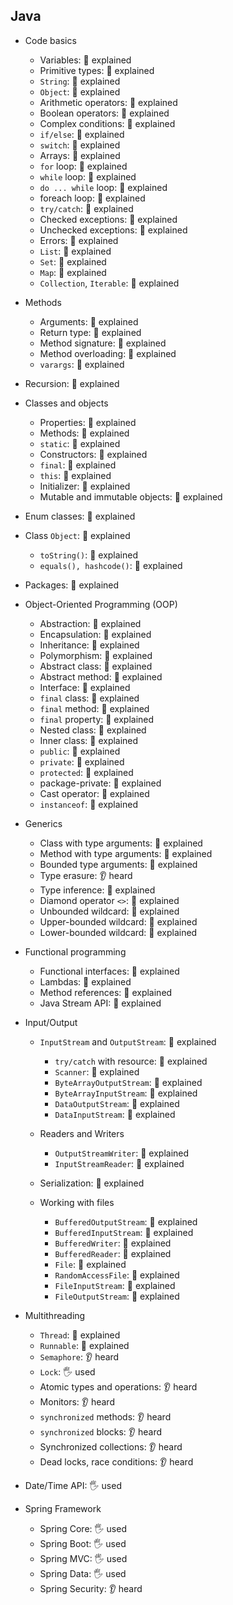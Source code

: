 ## Java

- Code basics
    - Variables: 🙋 explained
    - Primitive types: 🙋 explained
    - `String`: 🙋 explained
    - `Object`: 🙋 explained
    - Arithmetic operators: 🙋 explained
    - Boolean operators: 🙋 explained
    - Complex conditions: 🙋 explained
    - `if/else`: 🙋 explained
    - `switch`: 🙋 explained
    - Arrays: 🙋 explained
    - `for` loop: 🙋 explained
    - `while` loop: 🙋 explained
    - `do ... while` loop: 🙋 explained
    - foreach loop: 🙋 explained
    - `try/catch`: 🙋 explained
    - Checked exceptions: 🙋 explained
    - Unchecked exceptions: 🙋 explained
    - Errors: 🙋 explained
    - `List`: 🙋 explained
    - `Set`: 🙋 explained
    - `Map`: 🙋 explained
    - `Collection`, `Iterable`: 🙋 explained

- Methods
    - Arguments: 🙋 explained
    - Return type: 🙋 explained
    - Method signature: 🙋 explained
    - Method overloading: 🙋 explained
    - `varargs`: 🙋 explained

- Recursion: 🙋 explained

- Classes and objects
    - Properties: 🙋 explained
    - Methods: 🙋 explained
    - `static`: 🙋 explained
    - Constructors: 🙋 explained
    - `final`: 🙋 explained
    - `this`: 🙋 explained
    - Initializer: 🙋 explained
    - Mutable and immutable objects: 🙋 explained

- Enum classes: 🙋 explained

- Class `Object`: 🙋 explained
    - `toString()`: 🙋 explained
    - `equals(), hashcode()`: 🙋 explained

- Packages: 🙋 explained

- Object-Oriented Programming (OOP)
    - Abstraction: 🙋 explained
    - Encapsulation: 🙋 explained
    - Inheritance: 🙋 explained
    - Polymorphism: 🙋 explained
    - Abstract class: 🙋 explained
    - Abstract method: 🙋 explained
    - Interface: 🙋 explained
    - `final` class: 🙋 explained
    - `final` method: 🙋 explained
    - `final` property: 🙋 explained
    - Nested class: 🙋 explained
    - Inner class: 🙋 explained
    - `public`: 🙋 explained
    - `private`: 🙋 explained
    - `protected`: 🙋 explained
    - package-private: 🙋 explained
    - Cast operator: 🙋 explained
    - `instanceof`: 🙋 explained

- Generics
    - Class with type arguments: 🙋 explained
    - Method with type arguments: 🙋 explained
    - Bounded type arguments: 🙋 explained
    - Type erasure: 👂 heard
    - Type inference: 🙋 explained
    - Diamond operator `<>`: 🙋 explained
    - Unbounded wildcard: 🙋 explained
    - Upper-bounded wildcard: 🙋 explained
    - Lower-bounded wildcard: 🙋 explained

- Functional programming
    - Functional interfaces: 🙋 explained
    - Lambdas: 🙋 explained
    - Method references: 🙋 explained
    - Java Stream API: 🙋 explained

- Input/Output
    - `InputStream` and `OutputStream`: 🙋 explained
        - `try/catch` with resource: 🙋 explained
        - `Scanner`: 🙋 explained
        - `ByteArrayOutputStream`: 🙋 explained
        - `ByteArrayInputStream`: 🙋 explained
        - `DataOutputStream`: 🙋 explained
        - `DataInputStream`: 🙋 explained

    - Readers and Writers
        - `OutputStreamWriter`: 🙋 explained
        - `InputStreamReader`: 🙋 explained

    - Serialization: 🙋 explained

    - Working with files
        - `BufferedOutputStream`: 🙋 explained
        - `BufferedInputStream`: 🙋 explained
        - `BufferedWriter`: 🙋 explained
        - `BufferedReader`: 🙋 explained
        - `File`: 🙋 explained
        - `RandomAccessFile`: 🙋 explained
        - `FileInputStream`: 🙋 explained
        - `FileOutputStream`: 🙋 explained

- Multithreading
    - `Thread`: 🙋 explained
    - `Runnable`: 🙋 explained
    - `Semaphore`: 👂 heard
    - `Lock`: 🖐️ used
    - Atomic types and operations: 👂 heard
    - Monitors: 👂 heard
    - `synchronized` methods: 👂 heard
    - `synchronized` blocks: 👂 heard
    - Synchronized collections: 👂 heard
    - Dead locks, race conditions: 👂 heard

- Date/Time API: 🖐️ used

- Spring Framework
    - Spring Core: 🖐️ used
    - Spring Boot: 🖐️ used
    - Spring MVC: 🖐️ used
    - Spring Data: 🖐️ used
    - Spring Security: 👂 heard